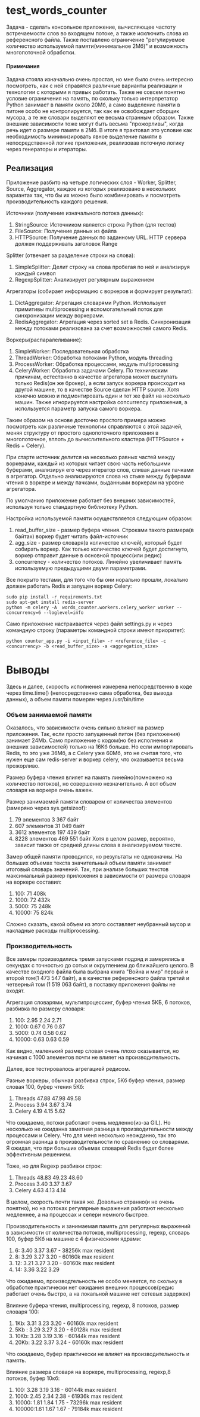 # test_words_counter

Задача - сделать консольное приложение, вычисляющее частоту встречаемости слов во
входящем потоке, а также исключить слова из референсного файла. Также поставлено ограничение
"регулируемое количество используемой памяти(минимальное 2Мб)" и возможность многопоточной
обработки.

#### Примечания
Задача стояла изначально очень простая, но мне было очень интересно посмотреть, как с ней
справятся различные варианты реализации и технологии с которыми я привык работать. Также не
совсем понятно условие ограничения на память, по скольку только интерпретатор Python
занимает в памяти около 20Мб, а само выделение памяти в питоне особо не контролируется, так
как ее освобождает сборщик мусора, а те же словари выделяют ее весьма странным образом.
Также внешние зависимости тоже могут быть весьма "прожорливы", когда речь идет о размере
памяти в 2Мб.
В итоге я трактовал это условие как необходимость минимизировать явное выделение памяти в
непосредственной логике приложения, реализовав поточную логику через генераторы и итераторы.

## Реализация
Приложение разбито на четыре логических слоя - Worker, Splitter, Source, Aggregator, каждое
из которых реализовано в нескольких вариантах так, что бы их можно было комбинировать и
посмотреть производительность каждого решения.

Источники (получение изначального потока данных):
1. StringSource: Источником является строка Python (для тестов)
2. FileSource: Получение данных из файла
3. HTTPSource: Получение данных по заданному URL. HTTP сервера должен поддерживать заголовок
Range

Splitter (отвечает за разделение строки на слова):
1. SimpleSplitter: Делит строку на слова пробегая по ней и анализируя каждый символ
2. RegexpSplitter: Анализирует регулярным выражением

Агрегаторы (собирает информацию с воркеров и формирует результат):
1. DictAggregator: Агрегация словарями Python. Исплользует примитивы multiprocessing и
вспомогательный поток для синхронизации между воркерами.
2. RedisAggregator: Агрегация через sorted set в Redis. Синхронизация между потоками
реализована за счет возможностей самого Redis.

Воркеры(распаралеливание):
1. SimpleWorker: Последовательная обработка
2. ThreadWorker: Обработка потоками Python, модуль threading
3. ProcessWorker: Обработка процессами, модуль multiprocessing
4. CeleryWorker: Обработка задачами Celery. По техническим причинам, естествнно в качестве
агрегатора может выступать только Redis(он же брокер), а если запуск воркера происходит на
другой машине, то в качестве Source сделан HTTP source. Хотя конечно можно и подмонтировать
один и тот же файл на несколько машин. Также игнорируется настройка concurrency приложения, а
используется параметр запуска самого воркера.

Таким образом на основе досточно простого примера можно посмотреть как различные технологии
справляются с этой задачей, меняя структуру от простого однопоточного приложения в
многопоточное, вплоть до вычислительного кластера (HTTPSource + Redis + Celery).

При старте источник делится на несколько равных частей между воркерами, каждый из которых
читает свою часть небольшими буферами, анализируя его через итератор слов, сливая данные
пачками в агрегатор. Отдельно анализируются слова на стыке между буферами чтения в воркере и
между пачками, выданными воркерам на уровне агрегатора.

По умолчанию приложение работает без внешних зависимостей, используя только стандартную
библиотеку Python.

Настройка используемой памяти осуществляется следующим образом:
1. read_buffer_size - размер буфера чтения. Строками такого размера(в байтах) воркер будет
читать файл-источник
2. agg_size - размер словаря(в количестве ключей), который будет собирать воркер. Как только
количество ключей будет достигнуто, воркер отправит данные в основной процесс(или редис)
3. concurrency - количество потоков. Линейно увеличивает память используемую предыдущими
двумя параметрами.

Все покрыто тестами, для того что бы они норально прошли, локально должен работать Redis и
запущен воркер Сеlery:
```
sudo pip install -r requirements.txt
sudo apt-get install redis-server
python -m celery -A  words_counter.workers.celery_worker worker --concurrency=6 --loglevel=info
```
Само приложение настраивается через файл settings.py и через командную строку (параметры
командной строки имеют приоритет):
```
python counter_app.py -i <input_file> -r <reference_file> -c <concurrency> -b <read_buffer_size> -a <aggregation_size>
```

# Выводы
Здесь и далее, скорость исполнения измерена непосредственно в коде через time.time()
(непосредственно сама обработка, без вывода данных), а объем памяти померян через
/usr/bin/time
### Объем занимаемой памяти
Оказалось, что зависимости очень сильно влияют на размер приложения. Так, если просто
запущенный питон (без приложения) занимает 24Mb. Само приложение с кодом(но без исполнения и
внешних зависимостей) только на 16Кб больше. Но если импортировать Redis, то это уже 36Мб, а
с Celery уже 60Мб, это не считая того, что нужен еще сам redis-server и воркер celery, что
оказывается весьма прожорливо.

Размер буфера чтения влияет на память линейно(помножено на количество потоков), но совершенно
незначительно. А вот объем словаря на воркере очень важен.

Размер занимаемой памяти словарем от количества элементов (замеряно через sys.getsizeof):
1. 79 элементов 3 367 байт
2. 607 элементов 31 049 байт
3. 3612 элементов 197 439 байт
4. 8228 элементов 469 551 байт
Хотя в целом размер, вероятно, зависит также от средней длины слова в анализируемом тексте.

Замер общей памяти проводился, но результаты не однозначны. На больших объемах текста
значительный объем памяти занимает итоговый словарь значений. Так, при анализе больших
текстов максимальный размер приложения в зависимости от размера словаря на воркере составил:

1. 100:   71 408k
2. 1000:  72 432k
3. 5000:  75 248k
4. 10000: 75 824k

Сложно сказать, какой объем из этого составляет неубранный мусор и накладные расходы
multiprocessing.

### Производительность

Все замеры производились тремя запусками подряд и замерялись в секундах с точностью до сотых
и округлением до ближайшего целого. В качестве входного файла была выбрана книга
"Война и мир" первый и второй том(1 473 547 байт), а в качестве референсного файла третий
и четверный том (1 519 063 байт), в поставку приложения файлы не входят.

Агрегация словарями, мультипроцессинг, буфер чтения 5КБ, 6 потоков, разбивка по размеру словаря:
1. 100:     2.95 2.24 2.71
2. 1000:    0.67 0.76 0.87
3. 5000:    0.74 0.58 0.62
4. 10000:   0.63 0.63 0.59

Как видно, маленький размер словая очень плохо сказывается, но начиная с 1000 элементов почти
не влияет на производительность.

Далее, все тестировалось агрегацией редисом.

Разные воркеры, обычная разбивка строк, 5Кб буфер чтения, размер словая 100, буфер чтения 5Кб:
1. Threads 47.88 47.98 49.58
2. Process 3.94 3.67 3.74
3. Celery 4.19 4.15 5.62

Что ожидаемо, потоки работают очень медленно(из-за GIL). Но несколько не ожиданна заметная
разница в производительности между процессами и Celery. Что для меня несколько неожданно,
так это огромная разница в производительности по сравнению со словарями. Я ожидал, что при
больших объемах словарей Redis будет более эффективным решением.

Тоже, но для Regexp разбивки строк:
1. Threads 48.83 49.23 48.60
2. Process 3.40 3.37 3.67
3. Celery 4.63 4.13 4.14

В целом, скорость почти такая же. Довольно странно(и не очень понятно), но на потоках
регулярные выражения работают несколько медленнее, а на процессах и селери немного быстрее.

Производительность и занимаемая память для регулярных выражений в зависимости от количества потоков,
multiprocessing, regexp, словарь 100, буфер 5Кб на машине с 4 физическими ядрами:
1. 6:  3.40 3.37 3.67 -   38256k max resident
2. 8:  3.29 3.27 3.20 - 60160k max resident
3. 12: 3.21 3.27 3.20 - 60160k max resident
4. 14: 3.36 3.22 3.29

Что ожидаемо, производтельность не особо меняется, по скольку в обработке практически нет
ожидания внешних процессов(редис работает очень быстро, а на локальной машине нет сетевых
задержек)

Влияние буфера чтения, multiprocessing, regexp, 8 потоков, размер словаря 100:
1. 1Kb:   3.31 3.23 3.20 - 60160k max resident
2. 5Kb :  3.29 3.27 3.20 - 60128k max resident
3. 10Kb:  3.28 3.19 3.16 - 60144k max resident
4. 20Kb:  3.22 3.37 3.24 - 60160k max resident

Что ожидаемо, буфер практически не влияет на производительность и память.

Влияние размера словаря на воркере, multiprocessing, regexp,8 потоков, буфер 10кб:

1. 100:   3.28 3.19 3.16  -    60144k max resident
2. 1000:  2.45 2.34 2.38  -    61936k max resident
3. 10000: 1.81 1.84 1.75  -    73296k max resident
4. 100000:1.61 1.67 1.67  -    79184k max resident

